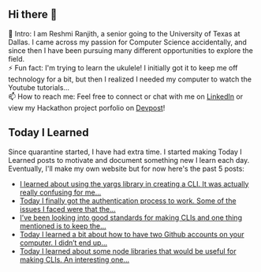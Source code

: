 ## Hi there 👋

🔭  Intro: I am Reshmi Ranjith, a senior going to the University of Texas at Dallas. I came across my passion for Computer Science accidentally, and since then I have been pursuing many different opportunities to explore the field.
<br/> ⚡ Fun fact: I'm trying to learn the ukulele! I initially got it to keep me off technology for a bit, but then I realized I needed my computer to watch the Youtube tutorials...
<br/>📫  How to reach me: Feel free to connect or chat with me on [LinkedIn](https://www.linkedin.com/in/reshmi-ranjith/) or view my Hackathon project porfolio on [Devpost](https://devpost.com/ReshmiCode)!

## Today I Learned

Since quarantine started, I have had extra time. I started making Today I Learned posts to motivate and document something new I learn each day. Eventually, I'll make my own website but for now here's the past 5 posts:

<!-- BLOG-POST-LIST:START -->
- [I learned about using the yargs library in creating a CLI. It was actually really confusing for me...](https://simplyprogramming.tumblr.com/post/654732156710617088)
- [Today I finally got the authentication process to work. Some of the issues I faced were that the...](https://simplyprogramming.tumblr.com/post/654700043339759616)
- [I’ve been looking into good standards for making CLIs and one thing mentioned is to keep the...](https://simplyprogramming.tumblr.com/post/654704411967373312)
- [Today I learned a bit about how to have two Github accounts on your computer. I didn&rsquo;t end up...](https://simplyprogramming.tumblr.com/post/653481530111459328)
- [Today I learned about some node libraries that would be useful for making CLIs. An interesting one...](https://simplyprogramming.tumblr.com/post/653120138509533184)
<!-- BLOG-POST-LIST:END -->
